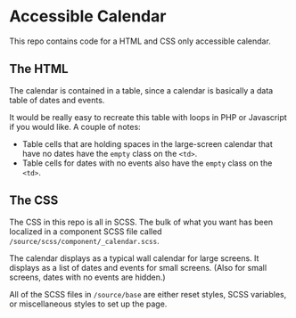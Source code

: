 # Accessible Calendar

This repo contains code for a HTML and CSS only accessible calendar.

## The HTML

The calendar is contained in a table, since a calendar is basically a data table of dates and events.

It would be really easy to recreate this table with loops in PHP or Javascript if you would like. A couple of notes:

* Table cells that are holding spaces in the large-screen calendar that have no dates have the `empty` class on the `<td>`.
* Table cells for dates with no events also have the `empty` class on the `<td>`.

## The CSS

The CSS in this repo is all in SCSS. The bulk of what you want has been localized in a component SCSS file called `/source/scss/component/_calendar.scss`.

The calendar displays as a typical wall calendar for large screens. It displays as a list of dates and events for small screens. (Also for small screens, dates with no events are hidden.)

All of the SCSS files in `/source/base` are either reset styles, SCSS variables, or miscellaneous styles to set up the page.
